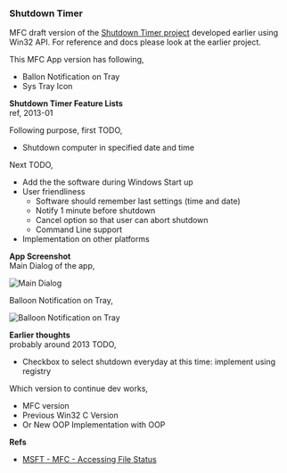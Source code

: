 ### Shutdown Timer
MFC draft version of the [Shutdown Timer project](../../Win32/P16_ShutdownTimer/) developed earlier using Win32 API. For reference and docs please look at the earlier project.

This MFC App version has following,
- Ballon Notification on Tray
- Sys Tray Icon

**Shutdown Timer Feature Lists**  
ref, 2013-01  

Following purpose, first TODO,  
- Shutdown computer in specified date and time

Next TODO,  
- Add the the software during Windows Start up
- User friendliness
  - Software should remember last settings (time and date)
  - Notify 1 minute before shutdown
  - Cancel option so that user can abort shutdown
  - Command Line support
- Implementation on other platforms


**App Screenshot**  
Main Dialog of the app,  

![Main Dialog](https://user-images.githubusercontent.com/7858031/222869546-8adaddae-1936-4f4e-ac40-3a7c86a687b4.png)

Balloon Notification on Tray,  

![Balloon Notification on Tray](https://user-images.githubusercontent.com/7858031/222869596-3aec72f5-3351-4eb8-9fee-c00c0d5e6fe5.png)


**Earlier thoughts**  
probably around 2013
TODO,  
- Checkbox to select shutdown everyday at this time: implement using registry

Which version to continue dev works,
- MFC version
- Previous Win32 C Version
- Or New OOP Implementation with OOP


**Refs**  
- [MSFT - MFC - Accessing File Status](https://learn.microsoft.com/en-us/cpp/mfc/accessing-file-status)
